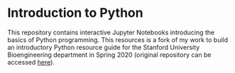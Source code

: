 # Introduction to Python

This repository contains interactive Jupyter Notebooks introducing the basics of Python programming. This resources is a fork of my work to build an introductory Python resource guide for the Stanford University Bioengineering department in Spring 2020 (original repository can be accessed [here](https://github.com/anthony-agbay/python-resource-guide)).
